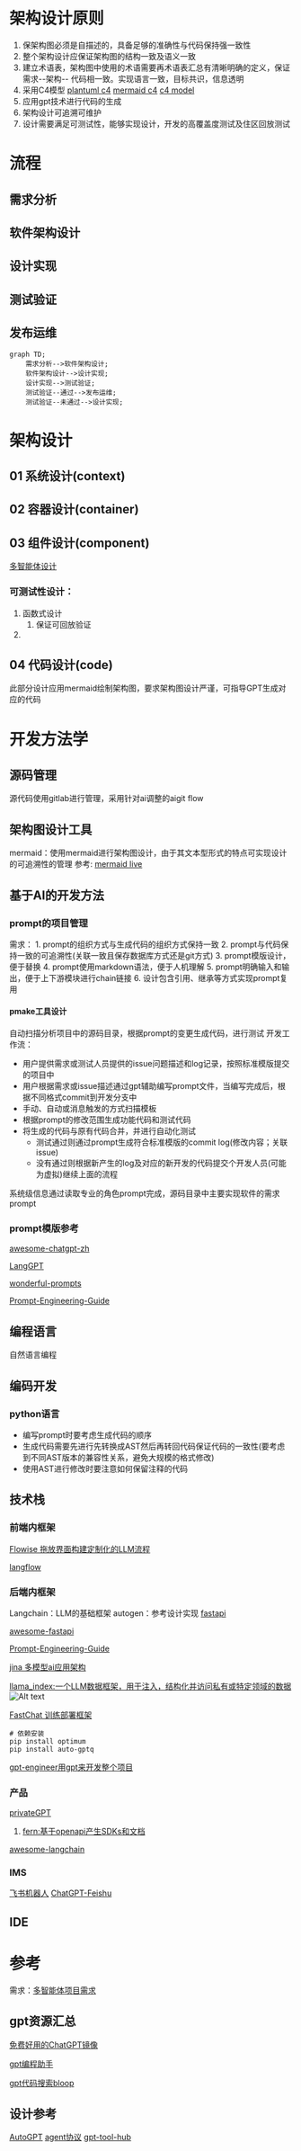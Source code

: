 # 架构设计原则
1. 保架构图必须是自描述的，具备足够的准确性与代码保持强一致性
2. 整个架构设计应保证架构图的结构一致及语义一致
3. 建立术语表，架构图中使用的术语需要再术语表汇总有清晰明确的定义，保证需求--架构-- 代码相一致。实现语言一致，目标共识，信息透明
4. 采用C4模型 [plantuml c4](https://github.com/plantuml-stdlib/C4-PlantUML) [mermaid c4]([mermaid](https://github.com/mermaid-js/mermaid/blob/develop/README.zh-CN.md)) [c4 model](https://c4model.com/)
5. 应用gpt技术进行代码的生成
6. 架构设计可追溯可维护
7. 设计需要满足可测试性，能够实现设计，开发的高覆盖度测试及住区回放测试

# 流程
## 需求分析
## 软件架构设计
## 设计实现
## 测试验证
## 发布运维
```mermaid
graph TD;
    需求分析-->软件架构设计;
    软件架构设计-->设计实现;
    设计实现-->测试验证;
    测试验证--通过-->发布运维;
    测试验证--未通过-->设计实现;
```

# 架构设计
## 01 系统设计(context)
## 02 容器设计(container)
## 03 组件设计(component)
[多智能体设计](./多智能体设计.md)
### 可测试性设计：
1. 函数式设计
   1. 保证可回放验证
2. 
## 04 代码设计(code)
此部分设计应用mermaid绘制架构图，要求架构图设计严谨，可指导GPT生成对应的代码


# 开发方法学
## 源码管理
源代码使用gitlab进行管理，采用针对ai调整的aigit flow

## 架构图设计工具
mermaid：使用mermaid进行架构图设计，由于其文本型形式的特点可实现设计的可追溯性的管理
参考: [mermaid live](https://mermaid.live/)
## 基于AI的开发方法
### prompt的项目管理
需求：
    1. prompt的组织方式与生成代码的组织方式保持一致
    2. prompt与代码保持一致的可追溯性(关联一致且保存数据库方式还是git方式)
    3. prompt模版设计，便于替换
    4. prompt使用markdown语法，便于人机理解
    5. prompt明确输入和输出，便于上下游模块进行chain链接
    6. 设计包含引用、继承等方式实现prompt复用

#### pmake工具设计
自动扫描分析项目中的源码目录，根据prompt的变更生成代码，进行测试
开发工作流：
 - 用户提供需求或测试人员提供的issue问题描述和log记录，按照标准模版提交的项目中
 - 用户根据需求或issue描述通过gpt辅助编写prompt文件，当编写完成后，根据不同格式commit到开发分支中
 - 手动、自动或消息触发的方式扫描模板
 - 根据prompt的修改范围生成功能代码和测试代码
 - 将生成的代码与原有代码合并，并进行自动化测试
    * 测试通过则通过prompt生成符合标准模版的commit log(修改内容；关联issue)
    * 没有通过则根据新产生的log及对应的新开发的代码提交个开发人员(可能为虚拟)继续上面的流程
 
系统级信息通过读取专业的角色prompt完成，源码目录中主要实现软件的需求prompt

### prompt模版参考
[awesome-chatgpt-zh](https://github.com/yzfly/awesome-chatgpt-zh/tree/main)

[LangGPT](https://github.com/EmbraceAGI/LangGPT)

[wonderful-prompts](https://github.com/yzfly/wonderful-prompts)

[Prompt-Engineering-Guide](https://github.com/dair-ai/Prompt-Engineering-Guide)

## 编程语言
自然语言编程

## 编码开发
### python语言
- 编写prompt时要考虑生成代码的顺序
- 生成代码需要先进行先转换成AST然后再转回代码保证代码的一致性(要考虑到不同AST版本的兼容性关系，避免大规模的格式修改)
- 使用AST进行修改时要注意如何保留注释的代码
## 技术栈
### 前端内框架
[Flowise 拖放界面构建定制化的LLM流程](https://github.com/FlowiseAI/Flowise)

[langflow](https://github.com/logspace-ai/langflow)
### 后端内框架
Langchain：LLM的基础框架
autogen：参考设计实现
[fastapi](https://github.com/tiangolo/fastapi)

[awesome-fastapi](https://github.com/mjhea0/awesome-fastapi)

[Prompt-Engineering-Guide](https://github.com/dair-ai/Prompt-Engineering-Guide)

[jina 多模型ai应用架构](https://github.com/jina-ai/jina)

[llama_index:一个LLM数据框架，用于注入，结构化并访问私有或特定领域的数据](https://github.com/run-llama/llama_index)
    ![Alt text](./img/llama_index.png)

[FastChat 训练部署框架](https://github.com/lm-sys/FastChat)
``` 
# 依赖安装
pip install optimum
pip install auto-gptq
```

[gpt-engineer用gpt来开发整个项目](https://github.com/AntonOsika/gpt-engineer)

### 产品
[privateGPT](https://github.com/imartinez/privateGPT)
1. [fern:基于openapi产生SDKs和文档](https://buildwithfern.com/)

[awesome-langchain](https://github.com/kyrolabs/awesome-langchain)

### IMS
[飞书机器人](https://github.com/whatwewant/chatgpt-for-chatbot-feishu)
[ChatGPT-Feishu](https://github.com/bestony/ChatGPT-Feishu)

## IDE

# 参考
需求：[多智能体项目需求](../01%20Project%20Requirements/project_requirements.md)
## gpt资源汇总
[免费好用的ChatGPT镜像](https://github.com/xx025/carrot)

[gpt编程助手](https://github.com/ai-boost/Awesome-GPTs#programming)

[gpt代码搜索bloop](https://github.com/BloopAI/bloop)
## 设计参考
[AutoGPT](https://github.com/Significant-Gravitas/AutoGPT)
[agent协议](https://agentprotocol.ai/)
[gpt-tool-hub](https://github.com/goldfishh/chatgpt-tool-hub)
